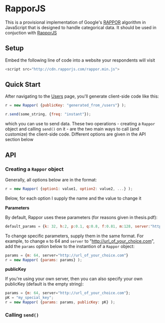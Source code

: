 # RapporJS

This is a provisional implementation of Google's [RAPPOR](https://github.com/google/rappor) algorithm in JavaScript that is designed to handle categorical data. It should be used in conjuction with [RapporJS](http://rapporjs.com) 

## Setup

Embed the following line of code into a website your respondents will visit

```JavaScript
<script src="http://cdn.rapporjs.com/rappor.min.js">
```

## Quick Start

After navigating to the [Users](http://rapporjs.com/users) page, you'll generate client-side code like this:

```JavaScript
r = new Rappor( {publicKey: "generated_from_/users"} );

r.send(some_string, {freq: "instant"});
```

which you can use to send data. These two operations - creating a `Rappor` object and calling `send()` on it - are the two main ways to call (and customize) the client-side code. Different options are given in the API section below

## API 

### Creating a `Rappor` object

Generally, all options below are in the format:

```JavaScript
r = new Rappor( {option1: value1, option2: value2, ...} );
```

Below, for each option I supply the name and the value to change it

**Parameters**

By default, Rappor uses these parameters (for reasons given in thesis.pdf):

```JavaScript
default_params = {k: 32, h:2, p:0.1, q:0.8, f:0.81, m:128, server:"http://rappor-js.herokuapp.com/api/v1/records"};
```

To change specific parameters, supply them in the same format. For example, to change `m` to 64 and `server` to "http://url_of_your_choice.com", add the `params` option below to the instantion of a `Rappor` object:

```JavaScript
params = {m: 64, server="http://url_of_your_choice.com"}
r = new Rappor( {params: params} );
```

**publicKey**

If you're using your own server, then you can also specify your own publicKey (default is the empty string):

```JavaScript
params = {m: 64, server="http://url_of_your_choice.com"};
pK = "my_special_key";
r = new Rappor( {params: params, publicKey: pK} );
```

### Calling `send()`